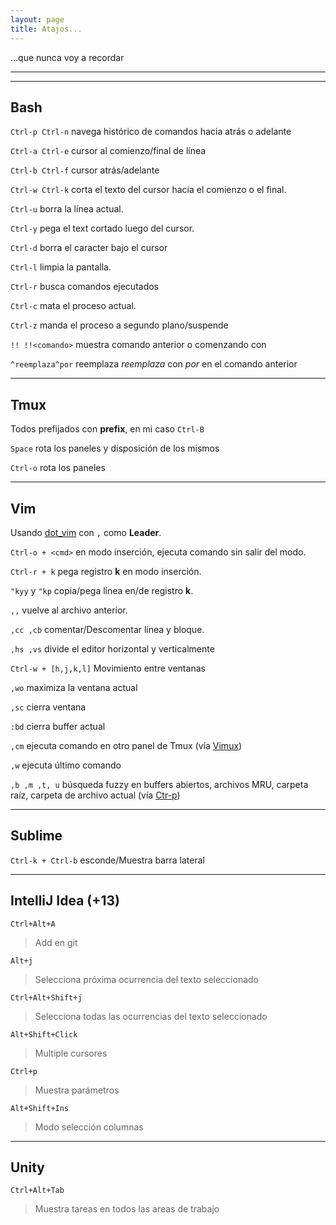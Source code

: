 ```yaml
---
layout: page
title: Atajos...
---
```

...que nunca voy a recordar

---
---
## Bash

`Ctrl-p Ctrl-n` navega histórico de comandos hacia atrás o adelante

`Ctrl-a Ctrl-e` cursor al comienzo/final de línea

`Ctrl-b Ctrl-f` cursor atrás/adelante

`Ctrl-w Ctrl-k` corta el texto del cursor hacia el comienzo o el final.

`Ctrl-u` borra la línea actual.

`Ctrl-y` pega el text cortado luego del cursor.

`Ctrl-d` borra el caracter bajo el cursor

`Ctrl-l` limpia la pantalla.

`Ctrl-r` busca comandos ejecutados

`Ctrl-c` mata el proceso actual.

`Ctrl-z` manda el proceso a segundo plano/suspende

`!! !!<comando>` muestra comando anterior o comenzando con <comando>

`^reemplaza^por` reemplaza _reemplaza_ con _por_ en el comando anterior

---
## Tmux

Todos prefijados con __prefix__, en mi caso `Ctrl-B`


`Space` rota los paneles y disposición de los mismos

`Ctrl-o` rota los paneles

---
## Vim

Usando [dot_vim](https://github.com/mutewinter/dot_vim) con `,` como  __Leader__.

`Ctrl-o + <cmd>` en modo inserción, ejecuta comando sin salir del modo.

`Ctrl-r + k` pega registro __k__ en modo inserción.

`"kyy` y `"kp` copia/pega línea en/de registro __k__.

`,,` vuelve al archivo anterior.

`,cc ,cb` comentar/Descomentar línea y bloque.

`,hs ,vs` divide el editor horizontal y verticalmente

`Ctrl-w + [h,j,k,l]` Movimiento entre ventanas

`,wo` maximiza la ventana actual

`,sc` cierra ventana

`:bd` cierra buffer actual

`,cm` ejecuta comando en otro panel de Tmux (vía [Vimux](https://github.com/benmills/vimux))

`,w` ejecuta último comando

`,b ,m ,t, u` búsqueda fuzzy en buffers abiertos, archivos MRU, carpeta raíz,
carpeta de archivo actual (vía [Ctr-p](https://github.com/kien/ctrlp.vim))

---
## Sublime

`Ctrl-k + Ctrl-b` esconde/Muestra barra lateral


---
## IntelliJ Idea (+13)

`Ctrl+Alt+A`
> Add en git

`Alt+j`
> Selecciona próxima ocurrencia del texto seleccionado

`Ctrl+Alt+Shift+j`
> Selecciona todas las ocurrencias del texto seleccionado

`Alt+Shift+Click`
> Multiple cursores

`Ctrl+p`
> Muestra parámetros

`Alt+Shift+Ins`
> Modo selección columnas


---
## Unity

`Ctrl+Alt+Tab`
> Muestra tareas en todos las areas de trabajo

